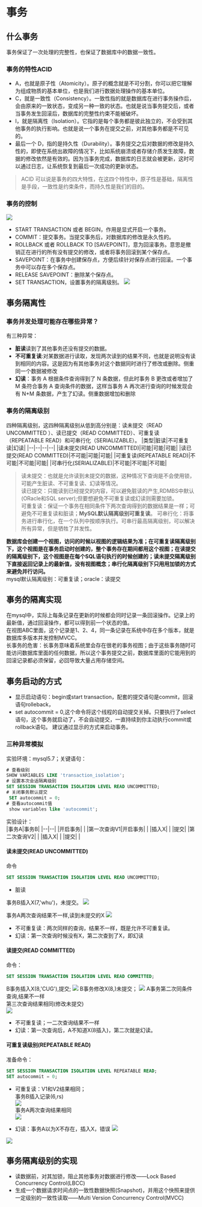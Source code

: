 # 事务
## 什么事务
事务保证了一次处理的完整性，也保证了数据库中的数据一致性。
### 事务的特性ACID
* A，也就是原子性（Atomicity）。原子的概念就是不可分割，你可以把它理解为组成物质的基本单位，也是我们进行数据处理操作的基本单位。
* C，就是一致性（Consistency）。一致性指的就是数据库在进行事务操作后，会由原来的一致状态，变成另一种一致的状态。也就是说当事务提交后，或者当事务发生回滚后，数据库的完整性约束不能被破坏。
* I，就是隔离性（Isolation）。它指的是每个事务都是彼此独立的，不会受到其他事务的执行影响。也就是说一个事务在提交之前，对其他事务都是不可见的。
* 最后一个 D，指的是持久性（Durability）。事务提交之后对数据的修改是持久性的，即使在系统出故障的情况下，比如系统崩溃或者存储介质发生故障，数据的修改依然是有效的。因为当事务完成，数据库的日志就会被更新，这时可以通过日志，让系统恢复到最后一次成功的更新状态。
>ACID 可以说是事务的四大特性，在这四个特性中，原子性是基础，隔离性是手段，一致性是约束条件，而持久性是我们的目的。
### 事务的控制
![](../img/事务-1.jpg)
* START TRANSACTION 或者 BEGIN，作用是显式开启一个事务。
* COMMIT：提交事务。当提交事务后，对数据库的修改是永久性的。
* ROLLBACK 或者 ROLLBACK TO [SAVEPOINT]，意为回滚事务。意思是撤销正在进行的所有没有提交的修改，或者将事务回滚到某个保存点。
* SAVEPOINT：在事务中创建保存点，方便后续针对保存点进行回滚。一个事务中可以存在多个保存点。
* RELEASE SAVEPOINT：删除某个保存点。
* SET TRANSACTION，设置事务的隔离级别。
![](../img/事务01.png)

## 事务隔离性
### 事务并发处理可能存在哪些异常？
有三种异常：
* <strong>脏读</strong>读到了其他事务还没有提交的数据。
* <strong>不可重复读</strong>:对某数据进行读取，发现两次读到的结果不同，也就是说明没有读到相同的内容。这是因为有其他事务对这个数据同时进行了修改或删除。侧重同一个数据被修改
* <strong>幻读</strong>：事务 A 根据条件查询得到了 N 条数据，但此时事务 B 更改或者增加了 M 条符合事务 A 查询条件的数据，这样当事务 A 再次进行查询的时候发现会有 N+M 条数据，产生了幻读。侧重数据增加和删除

### 事务的隔离级别
四种隔离级别，这四种隔离级别从低到高分别是：读未提交（READ UNCOMMITTED ）、读已提交（READ COMMITTED）、可重复读（REPEATABLE READ）和可串行化（SERIALIZABLE）。
|类型|脏读|不可重复读|幻读|
|--|--|--|--|
|读未提交(READ UNCOMMITTED)|可能|可能|可能|
|读已提交(READ COMMITTED)|不可能|可能|可能|
|可重复读(REPEATABLE READ)|不可能|不可能|可能|
|可串行化(SERIALIZABLE)|不可能|不可能|不可能|

> 读未提交：也就是允许读到未提交的数据，这种情况下查询是不会使用锁，可能产生脏读、不可重复读、幻读等情况。  
> 读已提交：只能读到已经提交的内容，可以避免脏读的产生,RDMBS中默认(ORacle和SQL server);但要想避免不可重复读或幻读则需要加锁。  
> 可重复读：保证一个事务在相同条件下两次查询得到的数据结果是一样；可避免不可重复读和脏读；<strong>MySQL默认隔离级别可重复读</strong>。 
> 可串行化：将事务进行串行化，在一个队列中按顺序执行。可串行最高隔离级别，可以解决所有异常，但是牺牲了并发性。

<strong>数据库会创建一个视图，访问的时候以视图的逻辑结果为准；在可重复读隔离级别下，这个视图是在事务启动时创建的，整个事务存在期间都用这个视图；在读提交的隔离级别下，这个视图是在每个SQL语句执行的时候创建的；读未提交隔离级别下直接返回记录上的最新值，没有视图概念；串行化隔离级别下只用用加锁的方式来避免并行访问。</strong>   
mysql默认隔离级别：可重复读；oracle：读提交   

## 事务的隔离实现
在mysql中，实际上每条记录在更新的时候都会同时记录一条回滚操作。记录上的最新值，通过回滚操作，都可以得到前一个状态的值。  
在视图ABC里面，这个记录是1、2、4，同一条记录在系统中存在多个版本，就是数据库多版本并发控制MVCC。  
长事务的危害：长事务意味着系统里会存在很老的事务视图；由于这些事务随时可能访问数据库里面的任何数据，所以这个事务提交之前，数据库里面的它能用到的回滚记录都必须保留，必回导致大量占用存储空间。  

## 事务启动的方式
* 显示启动语句：begin或start transaction，配套的提交语句是commit，回滚语句rolleback，
* set autocommit = 0,这个命令将这个线程的自动提交关掉。只要执行了select语句，这个事务就启动了，不会自动提交，一直持续到你主动执行commit或rollback语句。
建议通过显示的方式来启动事务。  

### 三种异常模拟
实验环境：mysql5.7；关键语句：
```sql
# 查看级别
SHOW VARIABLES LIKE 'transaction_isolation';
# 设置本次会话隔离级别
SET SESSION TRANSACTION ISOLATION LEVEL READ UNCOMMITTED;
# 关闭事务默认提交
 SET autocommit = 0;
# 查看autocommit值
 show variables like 'autocommit';
```

实验设计：  
|事务A|事务B|
|--|--|
|开启事务|  |
|第一次查询V1|开启事务|
|   |插入X|
|   |提交|
|第二次查询V2|  |
|插入X| |
|提交|  |
#### 读未提交(READ UNCOMMITTED)
命令
```sql
SET SESSION TRANSACTION ISOLATION LEVEL READ UNCOMMITTED;
```
* 脏读 
   
事务B插入X(7,'whu')，未提交。
![](./../img/读未提交-1.jpg)  

事务A两次查询结果不一样,读到未提交的X
![](../img/读未提交-2.jpg)

* 不可重复读：两次同样的查询，结果不一样，既是允许不可重复读。
* 幻读：第一次查询时候没有X，第二次查到了X，即幻读
  
#### 读提交(READ COMMITTED)
命令：
```sql
SET SESSION TRANSACTION ISOLATION LEVEL READ COMMITTED;
```
B事务插入X(8,'CUG'),提交;
![](../img/读提交-1.jpg)
B事务修改X(8,)未提交；
![](./../img/读提交-3.jpg)
A事务第二次同条件查询,结果不一样  
第三次查询结果相同(修改未提交)  
![](./../img/读提交-4.jpg)

* 不可重复读；一二次查询结果不一样
* 幻读：第一次查询后，A不知道X(8插入)，第二次就是幻读。

#### 可重复读级别(REPEATABLE READ) 
准备命令：
```sql
SET SESSION TRANSACTION ISOLATION LEVEL REPEATABLE READ;
SET autocommit = 0;
```

* 可重复读：V1和V2结果相同；  
事务B插入记录(6,rs)  
![](../img/可重复读-1.jpg)  
事务A两次查询结果相同  
![](../img/可重复读-2.jpg)  

* 幻读：事务A以为X不存在，插入X，错误
![](../img/可重复读-3.jpg)

![](./../img/事务02.png)

## 事务隔离级别的实现

* 读数据前，对其加锁，阻止其他事务对数据进行修改——Lock Based Concurrency Control(LBCC)
* 生成一个数据请求时间点的一致性数据快照(Snapshot)，并用这个快照来提供一定级别的一致性读取——Multi Version Concurrency Control(MVCC)
